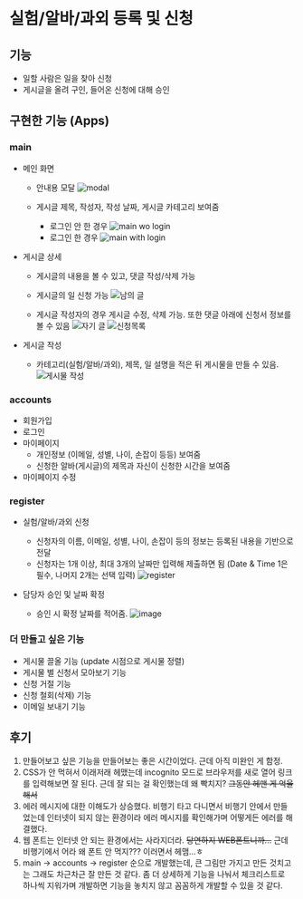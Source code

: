 # 실험/알바/과외 등록 및 신청
## 기능
- 일할 사람은 일을 찾아 신청
- 게시글을 올려 구인, 들어온 신청에 대해 승인

## 구현한 기능 (Apps)
### main 
- 메인 화면
    - 안내용 모달
    ![modal](https://user-images.githubusercontent.com/101262081/183332311-0c94c7b2-8489-4c00-8acb-7c0b852c660a.jpg)

    - 게시글 제목, 작성자, 작성 날짜, 게시글 카테고리 보여줌
        - 로그인 안 한 경우
        ![main wo login](https://user-images.githubusercontent.com/101262081/183332098-b5b9b1f6-b419-4b01-98c4-a74a617e7798.jpg)
        - 로그인 한 경우
        ![main with login](https://user-images.githubusercontent.com/101262081/183332187-74ee4723-3a60-4548-8197-4d88d1d74135.jpg)


- 게시글 상세
    - 게시글의 내용을 볼 수 있고, 댓글 작성/삭제 가능
    - 게시글의 일 신청 가능
    ![남의 글](https://user-images.githubusercontent.com/101262081/183332503-9630d68c-c7b1-410e-900c-b7a2bd18057c.jpg)

    
    - 게시글 작성자의 경우 게시글 수정, 삭제 가능. 또한 댓글 아래에 신청서 정보를 볼 수 있음
    ![자기 글](https://user-images.githubusercontent.com/101262081/183332345-5fcf6576-981a-42f1-8742-b8b6ba489d32.jpg)
    ![신청목록](https://user-images.githubusercontent.com/101262081/183332372-ce787cd8-005b-4d0d-8f1b-3ad2202ec66b.jpg)

    
- 게시글 작성
    - 카테고리(실험/알바/과외), 제목, 일 설명을 적은 뒤 게시물을 만들 수 있음.
    ![게시물 작성](https://user-images.githubusercontent.com/101262081/183332484-661efa88-2df7-4a29-9e58-e5864c6a41ba.jpg)


### accounts 
- 회원가입
- 로그인
- 마이페이지
    - 개인정보 (이메일, 성별, 나이, 손잡이 등등) 보여줌
    - 신청한 알바(게시글)의 제목과 자신이 신청한 시간을 보여줌
- 마이페이지 수정

### register
- 실험/알바/과외 신청
    - 신청자의 이름, 이메일, 성별, 나이, 손잡이 등의 정보는 등록된 내용을 기반으로 전달
    - 신청자는 1개 이상, 최대 3개의 날짜만 입력해 제출하면 됨 (Date & Time 1은 필수, 나머지 2개는 선택 입력)
    ![register](https://user-images.githubusercontent.com/101262081/183335199-f85b2537-33dc-451e-8cc6-4bf03cb7494f.jpg)

    
- 담당자 승인 및 날짜 확정
    - 승인 시 확정 날짜를 적어줌.
    ![image](https://user-images.githubusercontent.com/101262081/183335340-c9bac206-f6e6-41d0-98dc-9e32e34c6521.png)



### 더 만들고 싶은 기능
- 게시물 끌올 기능 (update 시점으로 게시물 정렬)
- 게시물 별 신청서 모아보기 기능
- 신청 거절 기능
- 신청 철회(삭제) 기능
- 이메일 보내기 기능


## 후기
1. 만들어보고 싶은 기능을 만들어보는 좋은 시간이었다. 근데 아직 미완인 게 함정.
2. CSS가 안 먹혀서 이래저래 헤맸는데 incognito 모드로 브라우저를 새로 열어 링크를 입력해보면 잘 된다. 근데 잘 되는 걸 확인했는데 왜 빡치지? ~~그동안 헤맨 게 억울해서~~ 
3. 에러 메시지에 대한 이해도가 상승했다. 비행기 타고 다니면서 비행기 안에서 만들었는데 인터넷이 되지 않는 환경이라 에러 메시지를 확인해가며 어떻게든 에러를 해결했다. 
4. 웹 폰트는 인터넷 안 되는 환경에서는 사라지더라. ~~당연하지 WEB폰트니까...~~ 근데 비행기에서 어라 왜 폰트 안 먹지??? 이러면서 헤맴...ㅎ
5. main -> accounts -> register 순으로 개발했는데, 큰 그림만 가지고 만든 것치고는 그래도 차근차근 잘 만든 것 같다. 좀 더 상세하게 기능을 나눠서 체크리스트로 하나씩 지워가며 개발하면 기능을 놓치지 않고 꼼꼼하게 개발할 수 있을 것 같다.
